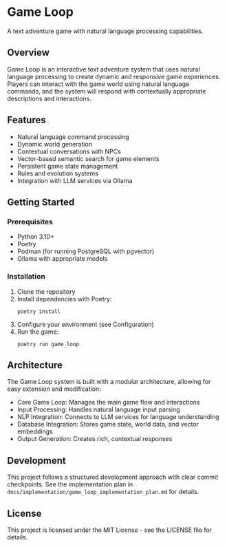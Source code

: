 # Game Loop

A text adventure game with natural language processing capabilities.

## Overview

Game Loop is an interactive text adventure system that uses natural language processing to create dynamic and responsive game experiences. Players can interact with the game world using natural language commands, and the system will respond with contextually appropriate descriptions and interactions.

## Features

- Natural language command processing
- Dynamic world generation
- Contextual conversations with NPCs
- Vector-based semantic search for game elements
- Persistent game state management
- Rules and evolution systems
- Integration with LLM services via Ollama

## Getting Started

### Prerequisites

- Python 3.10+
- Poetry
- Podman (for running PostgreSQL with pgvector)
- Ollama with appropriate models

### Installation

1. Clone the repository
2. Install dependencies with Poetry:
   ```
   poetry install
   ```
3. Configure your environment (see Configuration)
4. Run the game:
   ```
   poetry run game_loop
   ```

## Architecture

The Game Loop system is built with a modular architecture, allowing for easy extension and modification:

- Core Game Loop: Manages the main game flow and interactions
- Input Processing: Handles natural language input parsing
- NLP Integration: Connects to LLM services for language understanding
- Database Integration: Stores game state, world data, and vector embeddings
- Output Generation: Creates rich, contextual responses

## Development

This project follows a structured development approach with clear commit checkpoints. See the implementation plan in `docs/implementation/game_loop_implementation_plan.md` for details.

## License

This project is licensed under the MIT License - see the LICENSE file for details.
